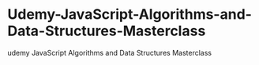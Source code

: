 # Udemy-JavaScript-Algorithms-and-Data-Structures-Masterclass
udemy JavaScript Algorithms and Data Structures Masterclass
